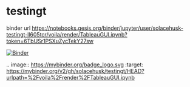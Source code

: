 # testingt
binder url
https://notebooks.gesis.org/binder/jupyter/user/solacehusk-testingt-ll605tcr/voila/render/TableauGUI.ipynb?token=6TbUSr1PSXuZycTekY27sw

[![Binder](https://mybinder.org/badge_logo.svg)](https://mybinder.org/v2/gh/solacehusk/testingt/HEAD?urlpath=%2Fvoila%2Frender%2FTableauGUI.ipynb)

.. image:: https://mybinder.org/badge_logo.svg
 :target: https://mybinder.org/v2/gh/solacehusk/testingt/HEAD?urlpath=%2Fvoila%2Frender%2FTableauGUI.ipynb
